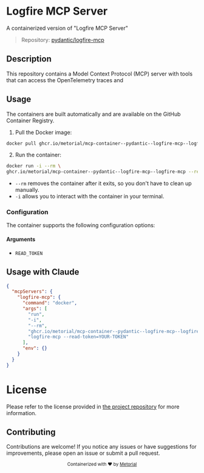 
# Logfire MCP Server

A containerized version of "Logfire MCP Server"

> Repository: [pydantic/logfire-mcp](https://github.com/pydantic/logfire-mcp)

## Description

This repository contains a Model Context Protocol (MCP) server with tools that can access the OpenTelemetry traces and


## Usage

The containers are built automatically and are available on the GitHub Container Registry.

1. Pull the Docker image:

```bash
docker pull ghcr.io/metorial/mcp-container--pydantic--logfire-mcp--logfire-mcp
```

2. Run the container:

```bash
docker run -i --rm \ 
ghcr.io/metorial/mcp-container--pydantic--logfire-mcp--logfire-mcp --read-token=YOUR-TOKEN "logfire-mcp --read-token=YOUR-TOKEN"
```

- `--rm` removes the container after it exits, so you don't have to clean up manually.
- `-i` allows you to interact with the container in your terminal.



### Configuration

The container supports the following configuration options:


#### Arguments

- `READ_TOKEN`






## Usage with Claude

```json
{
  "mcpServers": {
    "logfire-mcp": {
      "command": "docker",
      "args": [
        "run",
        "-i",
        "--rm",
        "ghcr.io/metorial/mcp-container--pydantic--logfire-mcp--logfire-mcp",
        "logfire-mcp --read-token=YOUR-TOKEN"
      ],
      "env": {}
    }
  }
}
```

# License

Please refer to the license provided in [the project repository](https://github.com/pydantic/logfire-mcp) for more information.

## Contributing

Contributions are welcome! If you notice any issues or have suggestions for improvements, please open an issue or submit a pull request.

<div align="center">
  <sub>Containerized with ❤️ by <a href="https://metorial.com">Metorial</a></sub>
</div>
  